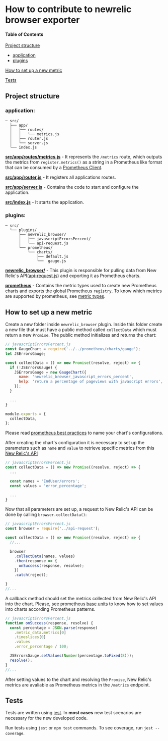 # **How to contribute to newrelic browser exporter**

#### Table of Contents

[Project structure](#project-structure)
  * [application](#application)
  * [plugins](#plugins)

[How to set up a new metric](#How-to-set-up-a-new-metric)

[Tests](#tests)

## **Project structure**

### **application**:
```
─ src/
  ├── app/
  │   ├── routes/
  │   │   └── metrics.js
  │   ├── router.js
  │   └── server.js
  └── index.js
```

**[src/app/routes/metrics.js](https://github.com/ContaAzul/newrelic_browser_exporter/blob/master/src/app/routes/metrics.js)** - It represents the `/metrics` route, which outputs the metrics from `register.metrics()` as a string in a Prometheus like format that can be consumed by a [Prometheus Client](https://github.com/siimon/prom-client#register).

**[src/app/router.js](https://github.com/ContaAzul/newrelic_browser_exporter/blob/master/src/app/router.js)** - It registers all applications routes.

**[src/app/server.js](https://github.com/ContaAzul/newrelic_browser_exporter/blob/master/src/app/server.js)** - Contains the code to start and configure the application.

**[src/index.js](https://github.com/ContaAzul/newrelic_browser_exporter/blob/master/src/index.js)** - It starts the application.

### **plugins**:
```
─ src/
  └── plugins/
      ├── newrelic_browser/
      │   ├── javascriptErrorsPercent/
      │   └── api-request.js
      └── prometheus/
          └── charts/
              ├── default.js
              └──  gauge.js
```

**[newrelic_browser/](https://github.com/ContaAzul/newrelic_browser_exporter/tree/master/src/plugins/newrelic_browser)** - This plugin is responsible for pulling data from New Relic's API([api-request.js](https://github.com/ContaAzul/newrelic_browser_exporter/blob/master/src/plugins/newrelic_browser/api-request.js)) and exporting it as Prometheus charts.

**[prometheus](https://github.com/ContaAzul/newrelic_browser_exporter/tree/master/src/plugins/prometheus)** - Contains the metric types used to create new Prometheus charts and exports the global Prometheus `registry`. To know which metrics are supported by prometheus, see [metric types](https://prometheus.io/docs/concepts/metric_types/).


## **How to set up a new metric**

Create a new folder inside `newrelic_browser` plugin. Inside this folder create a new file that must have a public method called `collectData` which must return a new `Promise`. The public method initializes and returns the chart:

```js
// javascriptErrorsPercent.js
const GaugeChart = require('../../prometheus/charts/gauge');
let JSErrorsGauge;

const collectData = () => new Promise((resolve, reject) => {
  if (!JSErrorsGauge) {
    JSErrorsGauge = new GaugeChart({
      name: 'newrelic_browser_javascript_errors_percent',
      help: 'return a percentage of pageviews with javascript errors',
    });
  }

  ...
}

module.exports = {
  collectData,
};
```

Please read [prometheus best practices](https://prometheus.io/docs/practices/naming/) to name your chart's configurations.

After creating the chart's configuration it is necessary to set up the parameters such as `name` and `value` to retrieve specific metrics from this [New Relic's API](https://rpm.newrelic.com/api/explore/applications/metric_data)

```js
// javascriptErrorsPercent.js
const collectData = () => new Promise((resolve, reject) => {
  ...

  const names = 'EndUser/errors';
  const values = 'error_percentage';

  ...
}
```

Now that all parameters are set up, a request to New Relic's API can be done by calling `browser.collectData()`:

```js
// javascriptErrorsPercent.js
const browser = require('../api-request');

const collectData = () => new Promise((resolve, reject) => {
  //...

  browser
    .collectData(names, values)
    .then(response => {
      onSuccess(response, resolve);
    })
    .catch(reject);

}
//...
```

A callback method should set the metrics collected from New Relic's API into the chart. Please, see prometheus [base units](https://prometheus.io/docs/practices/naming/#base-units) to know how to set values into charts according Prometheus patterns.

```js
// javascriptErrorsPercent.js
function onSuccess(response, resolve) {
  const percentage = JSON.parse(response)
    .metric_data.metrics[0]
    .timeslices[0]
    .values
    .error_percentage / 100;

  JSErrorsGauge.setValues(Number(percentage.toFixed(8)));
  resolve();
}
//...

```

After setting values to the chart and resolving the `Promise`, New Relic's metrics are avaliable as Prometheus metrics in the `/metrics` endpoint.

## **Tests**
Tests are written using [jest](https://jestjs.io/). In **most cases** new test scenarios are necessary for the new developed code.

Run tests using `jest` or `npm test` commands. To see coverage, run `jest --coverage`.
